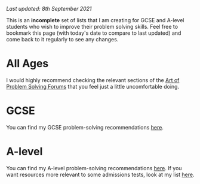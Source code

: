 _Last updated: 8th September 2021_

This is an **incomplete** set of lists that I am creating for GCSE and A-level students who wish to improve their problem solving skills. Feel free to bookmark this page (with today's date to compare to last updated) and come back to it regularly to see any changes.

# All Ages

I would highly recommend checking the relevant sections of the [Art of Problem Solving Forums](https://artofproblemsolving.com/community) that you feel just a little uncomfortable doing.

# GCSE

You can find my GCSE problem-solving recommendations [here](https://github.com/RehmanAmjad/problem-solving-bookmarks/blob/master/GCSE.md).

# A-level

You can find my A-level problem-solving recommendations [here](https://github.com/RehmanAmjad/problem-solving-bookmarks/blob/master/A-LEVEL.md). If you want resources more relevant to some admissions tests, look at my list [here](https://github.com/RehmanAmjad/problem-solving-bookmarks/blob/master/ADMISSIONS-TESTS.md).
